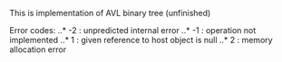 This is implementation of AVL binary tree
(unfinished)

Error codes:
..* -2 : unpredicted internal error
..* -1 : operation not implemented
..*  1 : given reference to host object is null
..*  2 : memory allocation error